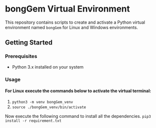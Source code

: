 # bongGem Virtual Environment

This repository contains scripts to create and activate a Python virtual environment named `bongGem` for Linux and Windows environments.

## Getting Started

### Prerequisites

- Python 3.x installed on your system

### Usage

#### For Linux execute the commands below to activate the virtual terminal:
1. `python3 -m venv bongGem_venv`
2. `source ./bongGem_venv/bin/activate`

Now execute the following command to install all the dependencies.
`pip3 install -r requirement.txt`
